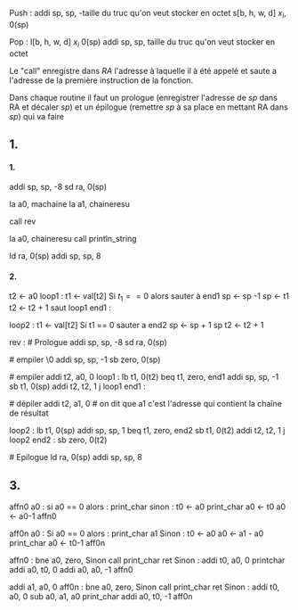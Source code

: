 Push : 
addi sp, sp, -taille du truc qu'on veut stocker en octet
s\[b, h, w, d\] $x_{i}$, 0(sp)

Pop :
l\[b, h, w, d\] $x_{i}$ 0(sp)
addi sp, sp, taille du truc qu'on veut stocker en octet

Le "call" enregistre dans $RA$  l'adresse à laquelle il à été appelé et saute a l'adresse de la première instruction de la fonction.

Dans chaque routine il faut un prologue (enregistrer l'adresse de $sp$ dans RA et décaler $sp$) et un épilogue (remettre $sp$ à sa place en mettant RA dans $sp$) qui va faire 

## 1.
#### 1.
addi sp, sp, -8
sd ra, 0(sp)


la a0, machaine
la a1, chaineresu

call rev

la a0, chaineresu
call println_string

ld ra, 0(sp)
addi sp, sp, 8

#### 2.
t2 <- a0
loop1 :
	t1 <- val\[t2\]
	Si $t_{1} == 0$ alors sauter à end1
	sp <- sp -1
	sp <- t1
	t2 <- t2 + 1
	saut loop1
end1 :


loop2 :
	t1 <- val\[t2\]
	Si t1 == 0 sauter a end2
	sp <- sp + 1
	sp 
	t2 <- t2 + 1



rev :
\# Prologue
addi sp, sp, -8
sd ra, 0(sp)

\# empiler \0
addi sp, sp, -1
sb zero, 0(sp)

\# empiler
addi t2, a0, 0
loop1 :
	lb t1, 0(t2)
	beq t1, zero, end1
	addi sp, sp, -1
	sb t1, 0(sp)
	addi t2, t2, 1
	j loop1
end1 :

\# dépiler
addi t2, a1, 0 \# on dit que a1 c'est l'adresse qui contient la chaîne de résultat

loop2 :
	lb t1, 0(sp)
	addi sp, sp, 1
	beq t1, zero, end2
	sb t1, 0(t2)
	addi t2, t2, 1
	j loop2
end2 :
	sb zero, 0(t2)

\# Epilogue
ld ra, 0(sp)
addi sp, sp, 8

## 3.
affn0 a0 : 
	si a0 == 0 alors :
		print_char
	sinon :
		t0 <- a0
		print_char
		a0 <- t0
		a0 <- a0-1
		affn0

aff0n a0 :
	Si a0 == 0 alors :
		print_char a1
	Sinon :
		t0 <- a0
		a0 <- a1 - a0
		print_char
		a0 <- t0-1
		aff0n

affn0 :
	bne a0, zero, Sinon
		call print_char
		ret
	Sinon :
		addi t0, a0, 0
		printchar
		addi a0, t0, 0
		addi a0, a0, -1
		affn0

addi a1, a0, 0
aff0n :
	bne a0, zero, Sinon
		call print_char
		ret
	Sinon :
		addi t0, a0, 0
		sub a0, a1, a0
		print_char
		addi a0, t0, -1
		aff0n
